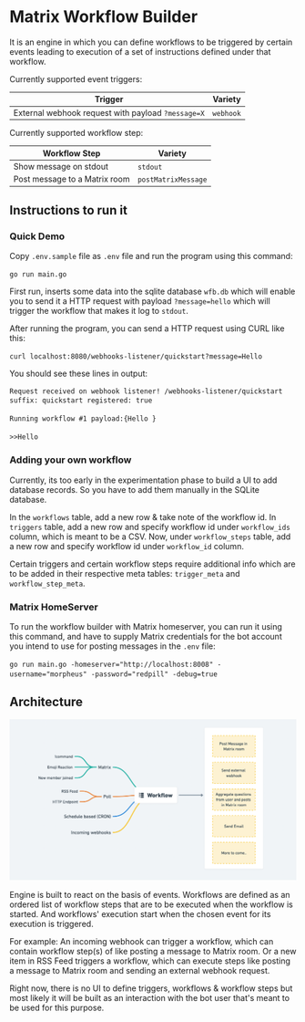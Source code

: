 # Matrix Workflow Builder

It is an engine in which you can define workflows to be triggered by certain events leading to execution of a set of instructions defined under that workflow.

Currently supported event triggers:

| Trigger | Variety |
| ------- | ------- |
| External webhook request with payload `?message=X` | `webhook` |

Currently supported workflow step:

| Workflow Step | Variety |
| ------------- | ------- |
| Show message on stdout | `stdout` |
| Post message to a Matrix room | `postMatrixMessage` |

## Instructions to run it

### Quick Demo

Copy `.env.sample` file as `.env` file and run the program using this command:

`go run main.go`

First run, inserts some data into the sqlite database `wfb.db` which will enable you to send it a HTTP request with payload `?message=hello` which will trigger the workflow that makes it log to `stdout`.

After running the program, you can send a HTTP request using CURL like this:

`curl localhost:8080/webhooks-listener/quickstart?message=Hello`

You should see these lines in output:

```
Request received on webhook listener! /webhooks-listener/quickstart
suffix: quickstart registered: true

Running workflow #1 payload:{Hello }

>>Hello
```

### Adding your own workflow

Currently, its too early in the experimentation phase to build a UI to add database records. So you have to add them manually in the SQLite database.

In the `workflows` table, add a new row & take note of the workflow id. In `triggers` table, add a new row and specify workflow id under `workflow_ids` column, which is meant to be a CSV. Now, under `workflow_steps` table, add a new row and specify workflow id under `workflow_id` column.

Certain triggers and certain workflow steps require additional info which are to be added in their respective meta tables: `trigger_meta` and `workflow_step_meta`.

### Matrix HomeServer

To run the workflow builder with Matrix homeserver, you can run it using this command, and have to supply Matrix credentials for the bot account you intend to use for posting messages in the `.env` file:

`go run main.go -homeserver="http://localhost:8008" -username="morpheus" -password="redpill" -debug=true`

## Architecture

![matrix workflow builder architecture](https://github.com/Automattic/matrix-workflow-builder/blob/master/matrix-workflow-builder-visual.png?raw=true)

Engine is built to react on the basis of events. Workflows are defined as an ordered list of workflow steps that are to be executed when the workflow is started. And workflows' execution start when the chosen event for its execution is triggered.

For example: An incoming webhook can trigger a workflow, which can contain workflow step(s) of like posting a message to Matrix room. Or a new item in RSS Feed triggers a workflow, which can execute steps like posting a message to Matrix room and sending an external webhook request.

Right now, there is no UI to define triggers, workflows & workflow steps but most likely it will be built as an interaction with the bot user that's meant to be used for this purpose.
